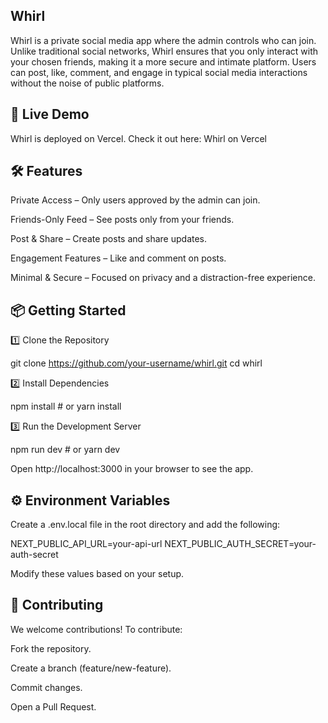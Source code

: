 ## Whirl

Whirl is a private social media app where the admin controls who can join. Unlike traditional social networks, Whirl ensures that you only interact with your chosen friends, making it a more secure and intimate platform. Users can post, like, comment, and engage in typical social media interactions without the noise of public platforms.

## 🚀 Live Demo

Whirl is deployed on Vercel. Check it out here: Whirl on Vercel

## 🛠 Features

Private Access – Only users approved by the admin can join.

Friends-Only Feed – See posts only from your friends.

Post & Share – Create posts and share updates.

Engagement Features – Like and comment on posts.

Minimal & Secure – Focused on privacy and a distraction-free experience.

## 📦 Getting Started

1️⃣ Clone the Repository

git clone https://github.com/your-username/whirl.git
cd whirl

2️⃣ Install Dependencies

npm install  # or yarn install

3️⃣ Run the Development Server

npm run dev  # or yarn dev

Open http://localhost:3000 in your browser to see the app.

## ⚙️ Environment Variables

Create a .env.local file in the root directory and add the following:

NEXT_PUBLIC_API_URL=your-api-url
NEXT_PUBLIC_AUTH_SECRET=your-auth-secret

Modify these values based on your setup.

## 🤝 Contributing

We welcome contributions! To contribute:

Fork the repository.

Create a branch (feature/new-feature).

Commit changes.

Open a Pull Request.
